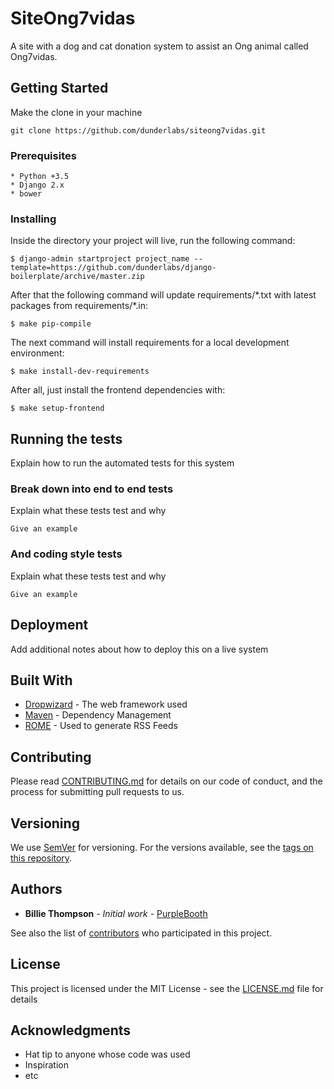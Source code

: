 # SiteOng7vidas

A site with a dog and cat donation system to assist an Ong animal called Ong7vidas.

## Getting Started

Make the clone in your machine

```
git clone https://github.com/dunderlabs/siteong7vidas.git
```

### Prerequisites

```
* Python +3.5
* Django 2.x
* bower
```

### Installing

Inside the directory your project will live, run the following command:

```shell
$ django-admin startproject project_name --template=https://github.com/dunderlabs/django-boilerplate/archive/master.zip
```

After that the following command will update requirements/\*.txt with latest packages from requirements/\*.in:

```shell
$ make pip-compile
```

The next command will install requirements for a local development environment:

```shell
$ make install-dev-requirements
```

After all, just install the frontend dependencies with:

```shell
$ make setup-frontend
```

## Running the tests

Explain how to run the automated tests for this system

### Break down into end to end tests

Explain what these tests test and why

```
Give an example
```

### And coding style tests

Explain what these tests test and why

```
Give an example
```

## Deployment

Add additional notes about how to deploy this on a live system

## Built With

* [Dropwizard](http://www.dropwizard.io/1.0.2/docs/) - The web framework used
* [Maven](https://maven.apache.org/) - Dependency Management
* [ROME](https://rometools.github.io/rome/) - Used to generate RSS Feeds

## Contributing

Please read [CONTRIBUTING.md](https://gist.github.com/PurpleBooth/b24679402957c63ec426) for details on our code of conduct, and the process for submitting pull requests to us.

## Versioning

We use [SemVer](http://semver.org/) for versioning. For the versions available, see the [tags on this repository](https://github.com/your/project/tags). 

## Authors

* **Billie Thompson** - *Initial work* - [PurpleBooth](https://github.com/PurpleBooth)

See also the list of [contributors](https://github.com/your/project/contributors) who participated in this project.

## License

This project is licensed under the MIT License - see the [LICENSE.md](LICENSE.md) file for details

## Acknowledgments

* Hat tip to anyone whose code was used
* Inspiration
* etc
